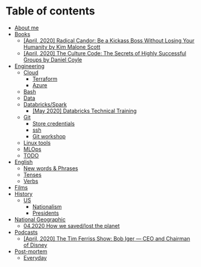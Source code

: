 # Table of contents

* [About me](README.md)
* [Books](books/README.md)
  * [\[April, 2020\] Radical Candor: Be a Kickass Boss Without Losing Your Humanity by Kim Malone Scott](books/april-2020-radical-candor-be-a-kickass-boss-without-losing-your-humanity-by-kim-malone-scott.md)
  * [\[April, 2020\] The Culture Code: The Secrets of Highly Successful Groups by Daniel Coyle](books/2017-the-culture-code-the-secrets-of-highly-successful-groups-by-daniel-coyle.md)
* [Engineering](engineering/README.md)
  * [Cloud](engineering/cloud/README.md)
    * [Terraform](engineering/cloud/terraform.md)
    * [Azure](engineering/cloud/azure.md)
  * [Bash](engineering/bash.md)
  * [Data](engineering/data.md)
  * [Databricks/Spark](engineering/databricks-spark/README.md)
    * [\[May 2020\] Databricks Technical Training](engineering/databricks-spark/may-2020-databricks-technical-training.md)
  * [Git](engineering/git/README.md)
    * [Store credentials](engineering/git/store-credentials.md)
    * [ssh](engineering/git/ssh.md)
    * [Git workshop](engineering/git/git-workshop.md)
  * [Linux tools](engineering/linux-tools.md)
  * [MLOps](engineering/mlops.md)
  * [TODO](engineering/todo.md)
* [English](english/README.md)
  * [New words & Phrases](english/new-words-and-phrases.md)
  * [Tenses](english/tenses.md)
  * [Verbs](english/verbs.md)
* [Films](films.md)
* [History](history/README.md)
  * [US](history/us/README.md)
    * [Nationalism](history/us/nationalism.md)
    * [Presidents](history/us/presidents.md)
* [National Geographic](national-geographic/README.md)
  * [04.2020 How we saved/lost the planet](national-geographic/04.2020-how-we-saved-lost-the-planet.md)
* [Podcasts](podcasts/README.md)
  * [\[April, 2020\] The Tim Ferriss Show: Bob Iger — CEO and Chairman of Disney](podcasts/2020-the-tim-ferriss-show-bob-iger-ceo-and-chairman-of-disney.md)
* [Post-mortem](post-mortem/README.md)
  * [Everyday](post-mortem/everyday.md)

